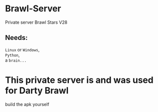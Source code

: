 # Brawl-Server
Private server Brawl Stars V28
## Needs:
`Linux` or `Windows`, <br>
`Python`, <br>
a `brain...`
# This private server is and was used for Darty Brawl
build the apk yourself
